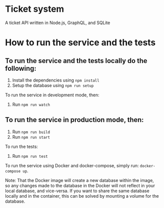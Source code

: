 # Ticket system

A ticket API written in Node.js, GraphQL, and SQLite

# How to run the service and the tests

## To run the service and the tests locally do the following:
 
1) Install the dependencies using `npm install`
2) Setup the database using `npm run setup`

To run the service in development mode, then:

1) Run `npm run watch`

## To run the service in production mode, then:

1) Run `npm run build`
2) Run `npm run start`

To run the tests:

1) Run `npm run test`

To run the service using Docker and docker-compose, simply run: `docker-compose up`.

Note: That the Docker image will create a new database within the image,
  so any changes made to the database in the Docker will not reflect in your local database, and vice-versa.
  If you want to share the same database locally and in the container, this can be solved by mounting a volume for the database.


